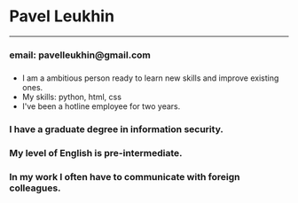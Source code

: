 
<html>
<body>

<h1> Pavel Leukhin </h1> 
<hr>
<h3>email: pavelleukhin@gmail.com </h3>
<h3> </h3>
<ul>
  <li> I am a ambitious person ready to learn new skills and improve existing ones. </li>
  <li> My skills: python, html, css </li>
  <li> I've been a hotline employee for two years. </li>
</ul>
<h3> I have a graduate degree in information security. </h3>
<h3> My level of English is pre-intermediate. </h3>
<h3> In my work I often have to communicate with foreign colleagues. </h3>

</body>
</html>
